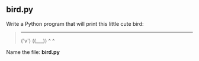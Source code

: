 ## bird.py

Write a Python program that will print this little cute bird:
>  ___
> ('v')
>((___))
> ^   ^

Name the file: **bird.py**
